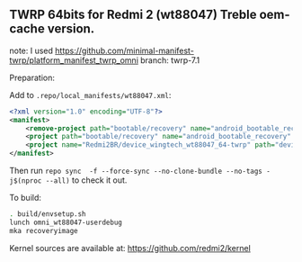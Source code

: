 ## TWRP 64bits for Redmi 2 (wt88047) Treble oem-cache version.

note: I used https://github.com/minimal-manifest-twrp/platform_manifest_twrp_omni
branch: twrp-7.1

Preparation:

Add to `.repo/local_manifests/wt88047.xml`:

```xml
<?xml version="1.0" encoding="UTF-8"?>
<manifest>
	<remove-project path="bootable/recovery" name="android_bootable_recovery" />
	<project path="bootable/recovery" name="android_bootable_recovery" remote="omnirom" revision="android-8.1" groups="pdk-cw-fs"/>
	<project name="Redmi2BR/device_wingtech_wt88047_64-twrp" path="device/wingtech/wt88047"  remote="github" revision="android-7.1-treble64" />
</manifest>
```

Then run `repo sync  -f --force-sync --no-clone-bundle --no-tags -j$(nproc --all)` to check it out.

To build:

```sh
. build/envsetup.sh
lunch omni_wt88047-userdebug
mka recoveryimage
```

Kernel sources are available at: https://github.com/redmi2/kernel
